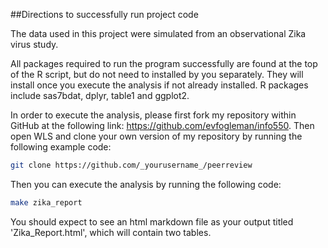 ##Directions to successfully run project code

The data used in this project were simulated from an observational Zika virus study.

All packages required to run the program successfully are found at the top of the R script, but do not need to installed by you separately. They will install once you execute the analysis if not already installed. R packages include sas7bdat, dplyr, table1 and ggplot2.

In order to execute the analysis, please first fork my repository within GitHub at the following link: https://github.com/evfogleman/info550. Then open WLS and clone your own version of my repository by running the following example code:

```bash
git clone https://github.com/_yourusername_/peerreview
```

Then you can execute the analysis by running the following code:

```bash
make zika_report
```

You should expect to see an html markdown file as your output titled 'Zika_Report.html', which will contain two tables.
